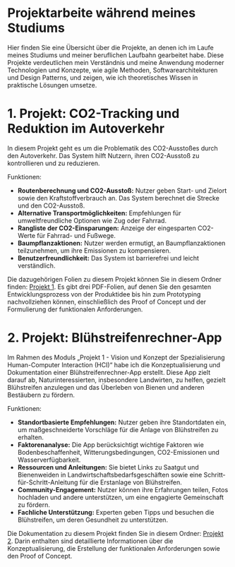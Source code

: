 # Projektarbeite während meines Studiums
Hier finden Sie eine Übersicht über die Projekte, an denen ich im Laufe meines Studiums und meiner beruflichen Laufbahn gearbeitet habe. Diese Projekte verdeutlichen mein Verständnis und meine Anwendung moderner Technologien und Konzepte, wie agile Methoden, Softwarearchitekturen und Design Patterns, und zeigen, wie ich theoretisches Wissen in praktische Lösungen umsetze.

# 1. Projekt: CO2-Tracking und Reduktion im Autoverkehr
In diesem Projekt geht es um die Problematik des CO2-Ausstoßes durch den Autoverkehr. Das System hilft Nutzern, ihren CO2-Ausstoß zu kontrollieren und zu reduzieren.

Funktionen:

- **Routenberechnung und CO2-Ausstoß:** Nutzer geben Start- und Zielort sowie den Kraftstoffverbrauch an. Das System berechnet die Strecke und den CO2-Ausstoß.
- **Alternative Transportmöglichkeiten:** Empfehlungen für umweltfreundliche Optionen wie Zug oder Fahrrad.
- **Rangliste der CO2-Einsparungen:** Anzeige der eingesparten CO2-Werte für Fahrrad- und Fußwege.
- **Baumpflanzaktionen:** Nutzer werden ermutigt, an Baumpflanzaktionen teilzunehmen, um ihre Emissionen zu kompensieren.
- **Benutzerfreundlichkeit:** Das System ist barrierefrei und leicht verständlich.

Die dazugehörigen Folien zu diesem Projekt können Sie in diesem Ordner finden: [Projekt 1](https://github.com/feyzakeles/Projektarbeit-w-hrend-meines-Studiums/tree/a5ec4ebfe36819a759463643c47720b4e7986869/Projekt%201). Es gibt drei PDF-Folien, auf denen Sie den gesamten Entwicklungsprozess von der Produktidee bis hin zum Prototyping nachvollziehen können, einschließlich des Proof of Concept und der Formulierung der funktionalen Anforderungen.

# 2. Projekt: Blühstreifenrechner-App
Im Rahmen des Moduls „Projekt 1 - Vision und Konzept der Spezialisierung Human-Computer Interaction (HCI)“ habe ich die Konzeptualisierung und Dokumentation einer Blühstreifenrechner-App erstellt. Diese App zielt darauf ab, Naturinteressierten, insbesondere Landwirten, zu helfen, gezielt Blühstreifen anzulegen und das Überleben von Bienen und anderen Bestäubern zu fördern.

Funktionen:

- **Standortbasierte Empfehlungen:** Nutzer geben ihre Standortdaten ein, um maßgeschneiderte Vorschläge für die Anlage von Blühstreifen zu erhalten.
- **Faktorenanalyse:** Die App berücksichtigt wichtige Faktoren wie Bodenbeschaffenheit, Witterungsbedingungen, CO2-Emissionen und Wasserverfügbarkeit.
- **Ressourcen und Anleitungen:** Sie bietet Links zu Saatgut und Bienenweiden in Landwirtschaftsbedarfsgeschäften sowie eine Schritt-für-Schritt-Anleitung für die Erstanlage von Blühstreifen.
- **Community-Engagement:** Nutzer können ihre Erfahrungen teilen, Fotos hochladen und andere unterstützen, um eine engagierte Gemeinschaft zu fördern.
- **Fachliche Unterstützung:** Experten geben Tipps und besuchen die Blühstreifen, um deren Gesundheit zu unterstützen.

Die Dokumentation zu diesem Projekt finden Sie in diesem Ordner: [Projekt 2](https://github.com/feyzakeles/Projektarbeit-w-hrend-meines-Studiums/tree/110e225440e1064d4d37a650d7c85688f22a5998/Projekt%202). Darin enthalten sind detaillierte Informationen über die Konzeptualisierung, die Erstellung der funktionalen Anforderungen sowie den Proof of Concept.
